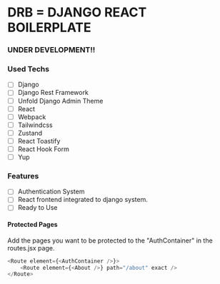 # DRB = DJANGO REACT BOILERPLATE

### UNDER DEVELOPMENT!!

### Used Techs
- [ ] Django
- [ ] Django Rest Framework
- [ ] Unfold Django Admin Theme
- [ ] React
- [ ] Webpack
- [ ] Tailwindcss
- [ ] Zustand
- [ ] React Toastify
- [ ] React Hook Form
- [ ] Yup

### Features
- [ ] Authentication System
- [ ] React frontend integrated to django system.
- [ ] Ready to Use

#### Protected Pages
Add the pages you want to be protected to the "AuthContainer" in the routes.jsx page.
```js
<Route element={<AuthContainer />}>
    <Route element={<About />} path="/about" exact />
</Route>
```